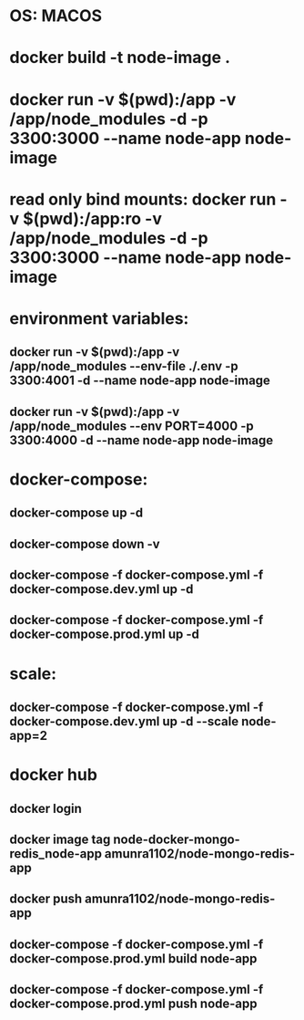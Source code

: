 # OS: MACOS

# docker build -t node-image .

# docker run -v $(pwd):/app -v /app/node_modules -d -p 3300:3000 --name node-app node-image

# read only bind mounts: docker run -v $(pwd):/app:ro -v /app/node_modules -d -p 3300:3000 --name node-app node-image

# environment variables:

## docker run -v $(pwd):/app -v /app/node_modules --env-file ./.env -p 3300:4001 -d --name node-app node-image

## docker run -v $(pwd):/app -v /app/node_modules --env PORT=4000 -p 3300:4000 -d --name node-app node-image

# docker-compose:

## docker-compose up -d

## docker-compose down -v

## docker-compose -f docker-compose.yml -f docker-compose.dev.yml up -d

## docker-compose -f docker-compose.yml -f docker-compose.prod.yml up -d

# scale:

## docker-compose -f docker-compose.yml -f docker-compose.dev.yml up -d --scale node-app=2

# docker hub

## docker login

## docker image tag node-docker-mongo-redis_node-app amunra1102/node-mongo-redis-app

## docker push amunra1102/node-mongo-redis-app

## docker-compose -f docker-compose.yml -f docker-compose.prod.yml build node-app

## docker-compose -f docker-compose.yml -f docker-compose.prod.yml push node-app
